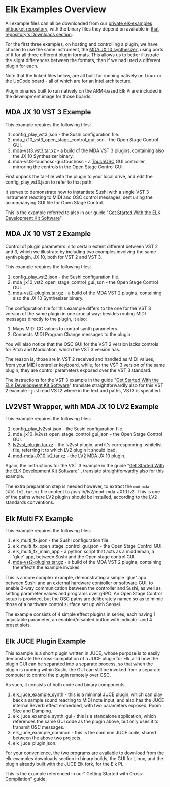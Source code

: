 # Elk Examples Overview

All example files can all be downloaded from our [private elk-examples bitbucket repository](https://github.com/elk-audio/elk-examples/src/master/), with the binary files they depend on available in [that repository's Downloads section](https://github.com/elk-audio/elk-examples/downloads/).

For the first three examples, on hosting and controlling a plugin, we have chosen to use the same instrument, the [MDA JX 10 synthesizer](https://sourceforge.net/projects/mda-vst/), using ports of it for all three different plugin formats. This allows us to better illustrate the slight differences between the formats, than if we had used a different plugin for each.

Note that the linked files below, are all built for running natively on Linux or the UpCode board - all of which are for an Intel architecture.

Plugin binaries built to run natively on the ARM-based Elk Pi are included in the development image for those boards.

## MDA JX 10 VST 3 Example

This example requires the following files:

1. config_play_vst3.json - the Sushi configuration file.
2. mda_jx10_vst3_open_stage_control_gui.json - the Open Stage Control GUI.
3. [mda-vst3.vst3.tar.xz](https://github.com/elk-audio/elk-examples/downloads/mda-vst3.vst3.tar.xz) - a build of the MDA VST 3 plugins, containing also the JX 10 Synthesizer binary.
4. mda-vst3-touchosc-gui.touchosc - a [TouchOSC](https://hexler.net/products/touchosc) GUI controller, mirroring the controls in the Open Stage Control GUI.

First unpack the tar-file with the plugin to your local drive, and edit the config_play_vst3.json to refer to that path.

It serves to demonstrate how to instantiate Sushi with a single VST 3 instrument reacting to MIDI and OSC control messages, sent using the accompanying GUI file for Open Stage Control.

This is the example referred to also in our guide "[Get Started With the ELK Development Kit Software](getting_started_with_development_kit_software.md)".

## MDA JX 10 VST 2 Example

Control of plugin parameters is to certain extent different between VST 2 and 3, which we illustrate by including two examples involving the same synth plugin, JX 10, both for VST 2 and VST 3.

This example requires the following files:

1. config_play_vst2.json - the Sushi configuration file.
2. mda_jx10_vst2_open_stage_control_gui.json - the Open Stage Control GUI.
3. [mda-vst2-plugins.tar.gz](https://github.com/elk-audio/elk-examples/downloads/mda-vst2-plugins.tar.gz) - a build of the MDA VST 2 plugins, containing also the JX 10 Synthesizer binary.

The configuration file for this example differs to the one for the VST 3 version of the same plugin in one crucial way: besides routing MIDI messages directly to the plugin, it also:

1. Maps MIDI CC values to control synth parameters.
2. Connects MIDI Program Change messages to the plugin

You will also notice that the OSC GUI for the VST 2 version lacks controls for Pitch and Modulation, which the VST 3 version has.

The reason is, those are in VST 2 received and handled as MIDI values, from your MIDI controller keyboard, while, for the VST 3 version of the same plugin, they are control parameters exposed over the VST 3 standard.

The instructions for the VST 3 example in the guide "[Get Started With the ELK Development Kit Software](getting_started_with_development_kit_software.md)" translate straightforwardly also for this VST 2 example - just read VST2 where in the text and paths, VST3 is specified.

## LV2VST Wrapper, with MDA JX 10 LV2 Example

This example requires the following files:

1. config_play_lv2vst.json - the Sushi configuration file.
2. mda_jx10_lv2vst_open_stage_control_gui.json - the Open Stage Control GUI.
3. [lv2vst_plugin.tar.xz](https://github.com/elk-audio/elk-examples/downloads/lv2vst_plugin.tar.xz) - the lv2vst plugin, and it's corresponding .whitelist file, referring it to which LV2 plugin it should load.
4. [mod-mda-JX10.lv2.tar.xz](https://github.com/elk-audio/elk-examples/downloads/mod-mda-JX10.lv2.tar.xz) - the LV2 MDA JX 10 plugin.

Again, the instructions for the VST 3 example in the guide "[Get Started With the ELK Development Kit Software](getting_started_with_development_kit_software.md)" , translate straightforwardly also for this example.

The extra preparation step is needed however, to extract the `mod-mda-JX10.lv2.tar.xz` file content to /usr/lib/lv2/mod-mda-JX10.lv2. This is one of the paths where LV2 plugins should be installed, according to the LV2 standards conventions.

## Elk Multi FX Example

This example requires the following files:

1. elk_multi_fx.json - the Sushi configuration file.
2. elk_multi_fx_open_stage_control_gui.json - the Open Stage Control GUI.
3. elk_multi_fx_main_app - a python script that acts as a middleman, a 'glue' app, between Sushi and the Open stage control GUI.
4. [mda-vst2-plugins.tar.gz](https://github.com/elk-audio/elk-examples/downloads/mda-vst2-plugins.tar.gz) - a build of the MDA VST 2 plugins, containing the effects the example invokes.

This is a more complex example, demonstrating a simple 'glue' app between Sushi and an external hardware controller or software GUI, to enable 2-way communication between the controller and Sushi, as well as setting parameter values and programs over gRPC. An Open Stage Control setup is provided, but the OSC paths are deliberately named so as to mimic those of a hardware control surface set up with Sensei.

The example consists of 4 simple effect plugins in series, each having 1 adjustable parameter, an enabled/disabled button with indicator and 4 preset slots.

## Elk JUCE Plugin Example

This example is a short plugin written in JUCE, whose purpose is to easily demonstrate the cross-compilation of a JUCE plugin for Elk, and how the plugin GUI can be separated into a separate process, so that when the plugin is running within Sushi, the GUI can still be invoked from a separate computer to control the plugin remotely over OSC.

As such, it consists of both code and binary components.

1. elk_juce_example_synth - this is a minimal JUCE plugin, which can play back a sample sound reacting to MIDI note input, and also has the JUCE internal Reverb effect embedded, with two parameters exposed, Room Size and Damping.
2. elk_juce_example_synth_gui - this is a standalone application, which references the same GUI code as the plugin above, but only uses it to transmit OSC messages.
3. elk_juce_example_common - this is the common JUCE code, shared between the above two projects.
4. elk_juce_plugin.json.

For your convenience, the two programs are available to download from the elk-examples downloads section in binary builds, the GUI for Linux, and the plugin already built with the JUCE Elk fork, for the Elk Pi.

This is the example referenced in our" Getting Started with Cross-Compilation" guide.

